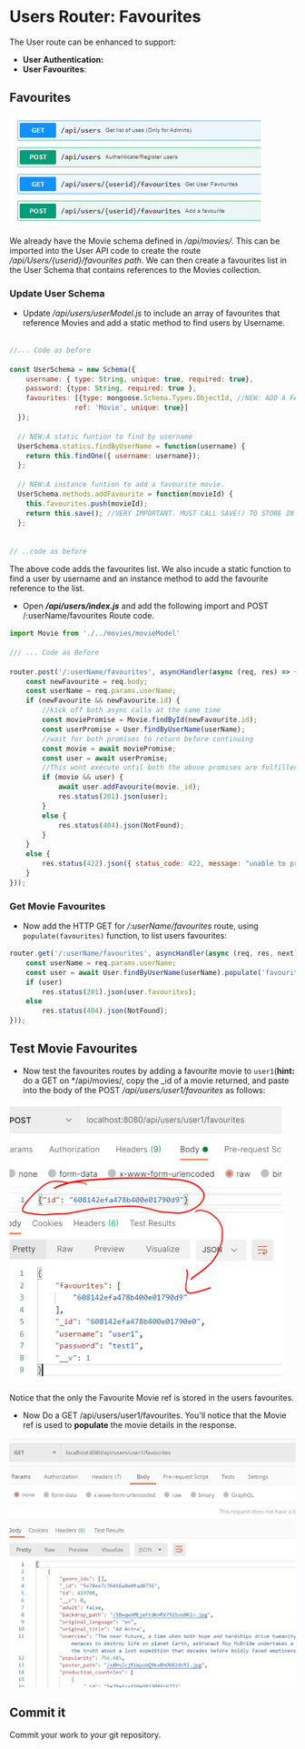 # Users Router: Favourites

 The User route can be enhanced to support:

 - **User Authentication:**
 - **User Favourites**:

## Favourites

![Users API](./img/users.png)

We already have the Movie schema defined in */api/movies/*. This can be imported into the User API code to create the route */api/Users/{userid}/favourites path*. We can then create a favourites list in the User Schema that contains references to the Movies collection. 

### Update User Schema

- Update */api/users/userModel.js* to include an array of favourites that reference Movies and add a static method to find users by Username. 

~~~javascript

//... Code as before

const UserSchema = new Schema({
    username: { type: String, unique: true, required: true},
    password: {type: String, required: true },
    favourites: [{type: mongoose.Schema.Types.ObjectId, //NEW: ADD A FAVOURITES FIELD
                ref: 'Movie', unique: true}]
  });
  
  // NEW:A static funtion to find by username
  UserSchema.statics.findByUserName = function(username) { 
    return this.findOne({ username: username});
  };
  
  // NEW:A instance funtion to add a favourite movie.
  UserSchema.methods.addFavourite = function(movieId) {
    this.favourites.push(movieId);
    return this.save(); //VERY IMPORTANT. MUST CALL SAVE() TO STORE IN DB.
  };


// ..code as before

~~~

The above code adds the favourites list. We also incude a static function to find a user by username and an instance method to add the favourite reference to the list.

- Open ***/api/users/index.js*** and add the following import and POST /:userName/favourites Route code.

~~~javascript
import Movie from './../movies/movieModel'

/// ... Code as Before

router.post('/:userName/favourites', asyncHandler(async (req, res) => {
    const newFavourite = req.body;
    const userName = req.params.userName;
    if (newFavourite && newFavourite.id) {
        //kick off both async calls at the same time
        const moviePromise = Movie.findById(newFavourite.id);
        const userPromise = User.findByUserName(userName);
        //wait for both promises to return before continuing
        const movie = await moviePromise;
        const user = await userPromise;
        //This wont execute until both the above promises are fulfilled.
        if (movie && user) {
            await user.addFavourite(movie._id);
            res.status(201).json(user);
        }
        else {
            res.status(404).json(NotFound);
        }
    }
    else {
        res.status(422).json({ status_code: 422, message: "unable to process body of request" });
    }
}));
~~~

### Get Movie Favourites

- Now add the HTTP GET for */:userName/favourites* route, using ``populate(favourites)`` function, to list users favourites:

~~~javascript
router.get('/:userName/favourites', asyncHandler(async (req, res, next) => {
    const userName = req.params.userName;
    const user = await User.findByUserName(userName).populate('favourites');
    if (user)
        res.status(201).json(user.favourites);
    else
        res.status(404).json(NotFound);
}));
~~~

### 

## Test Movie Favourites

- Now test the  favourites routes by adding a favourite movie to ``user1``(**hint:** do a GET on */api/movies/, copy the _id of a  movie returned, and paste into the body of the POST */api/users/user1/favourites* as follows:  

![POST Movie Favourite](./img/fav1.png)

Notice that the only the Favourite Movie ref is stored in the users favourites. 

+ Now Do a GET /api/users/user1/favourites. You'll notice that the Movie ref is used to **populate** the movie details in the response.

![GET Movie Favourite](./img/fav2.png)



## Commit it

Commit your work to your git repository.